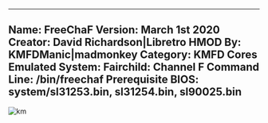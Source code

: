 -----------------------
Name: FreeChaF
Version: March 1st 2020
Creator: David Richardson|Libretro
HMOD By: KMFDManic|madmonkey
Category: KMFD Cores
Emulated System: Fairchild: Channel F
Command Line: /bin/freechaf
Prerequisite BIOS: system/sl31253.bin, sl31254.bin, sl90025.bin
-----------------------
![km](https://i.imgur.com/mm9YwnQ.png)
